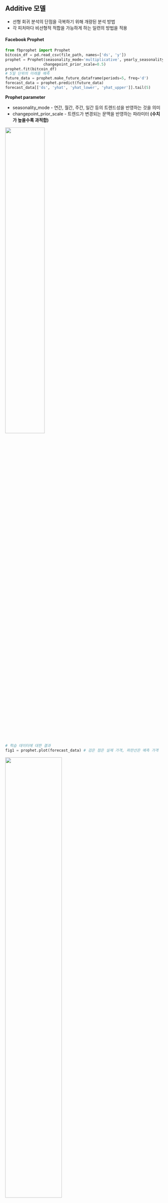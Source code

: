 ## Additive 모델

- 선형 회귀 분석의 단점을 극복하기 위해 개량된 분석 방법
- 각 피처마다 비선형적 적합을 가능하게 하는 일련의 방법을 적용

#### Facebook Prophet

```python
from fbprophet import Prophet
bitcoin_df = pd.read_csv(file_path, names=['ds', 'y'])
prophet = Prophet(seasonality_mode='multiplicative', yearly_seasonality=True, weekly_seasonality=True, daily_seasonality=True, 
                 changepoint_prior_scale=0.5)
prophet.fit(bitcoin_df)
# 5일 단위의 미래를 예측
future_data = prophet.make_future_dataframe(periods=5, freq='d')
forecast_data = prophet.predict(future_data)
forecast_data[['ds', 'yhat', 'yhat_lower', 'yhat_upper']].tail(5)
```

**Prophet parameter**

- seasonality_mode - 연간, 월간, 주간, 일간 등의 트렌드성을 반영하는 것을 의미
- changepoint_prior_scale - 트렌드가 변경되는 문맥을 반영하는 파라미터 **(수치가 높을수록 과적합)**

<img src="https://user-images.githubusercontent.com/58063806/98693210-5cebaf80-23b3-11eb-82a1-5bdad8209542.JPG" width=50% />

```python
# 학습 데이터에 대한 결과
fig1 = prophet.plot(forecast_data) # 검은 점은 실제 가격, 파란선은 예측 가격
```

<img src="https://user-images.githubusercontent.com/58063806/98693213-5d844600-23b3-11eb-8fa9-0acb265cc549.JPG" width=60% />

```python
fig2 = prophet.plot_components(forecast_data)
# 전체적인 트렌드, weekly, yearly, daily 순
```

<img src="https://user-images.githubusercontent.com/58063806/98693215-5e1cdc80-23b3-11eb-9948-8bfa44adcde4.JPG" width=70% />

```python
bitcoin_test_df = pd.read_csv(test_file_path, names=['ds', 'y'])
pred_y = forecast_data.yhat.values[-5:] # 마지막 5일의 예측 데이터
test_y = bitcoin_test_df.y.values
pred_y_lower = forecast_data.yhat_lower.values[-5:]
pred_y_upper = forecast_data.yhat_upper.values[-5:]
plt.rc("font", family="Malgun Gothic")
plt.plot(pred_y, c="gold", label="예측한 5일간의 가격")
plt.plot(pred_y_lower, c="red", label="하한가")
plt.plot(pred_y_upper, c="blue", label="상한가")
plt.plot(test_y, c="green", label="실제 5일간의 가격")
plt.legend()
```

<img src="https://user-images.githubusercontent.com/58063806/98694114-6b869680-23b4-11eb-98b8-0f06ed489b1a.JPG" width=55% />

```python
plt.plot(pred_y, c="gold", label="예측한 5일간의 가격")
plt.plot(test_y, c="green", label="실제 5일간의 가격")
plt.legend()
```

<img src="https://user-images.githubusercontent.com/58063806/98694122-6c1f2d00-23b4-11eb-9919-39a03556504e.JPG" width=55% />

ARIMA 모델에 비해 5일동안 얼마만큼 상승한다는 것에 대한 트렌드를 꽤 정확하게 예측

```python
from sklearn.metrics import mean_squared_error
from math import sqrt
rmse = sqrt(mean_squared_error(pred_y, test_y))
print(rmse)
```

RMSE값을 비교해보면 ARIMA 모델은 309 정도였지만 Prophet 모델은 118 정도로 감소함

